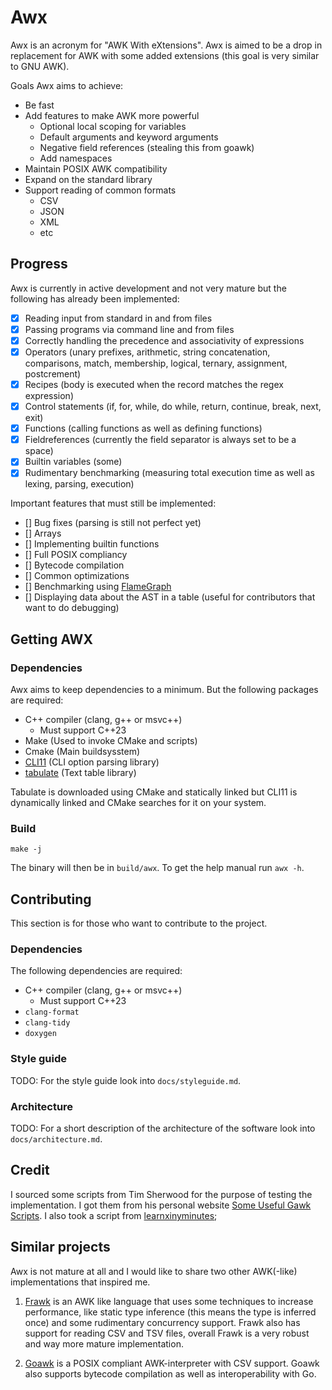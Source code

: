 # Awx
Awx is an acronym for "AWK With eXtensions".
Awx is aimed to be a drop in replacement for AWK with some added extensions (this goal is very similar to GNU AWK).

Goals Awx aims to achieve:

- Be fast
- Add features to make AWK more powerful
  - Optional local scoping for variables
  - Default arguments and keyword arguments
  - Negative field references (stealing this from goawk)
  - Add namespaces
- Maintain POSIX AWK compatibility
- Expand on the standard library
- Support reading of common formats
  - CSV
  - JSON
  - XML
  - etc

## Progress
Awx is currently in active development and not very mature but the following has already been implemented:

- [x] Reading input from standard in and from files
- [x] Passing programs via command line and from files
- [x] Correctly handling the precedence and associativity of expressions
- [x] Operators (unary prefixes, arithmetic, string concatenation, comparisons, match, membership, logical, ternary, assignment, postcrement)
- [x] Recipes (body is executed when the record matches the regex expression)
- [x] Control statements (if, for, while, do while, return, continue, break, next, exit)
- [x] Functions (calling functions as well as defining functions)
- [x] Fieldreferences (currently the field separator is always set to be a space)
- [x] Builtin variables (some)
- [x] Rudimentary benchmarking (measuring total execution time as well as lexing, parsing, execution)

Important features that must still be implemented:

- [] Bug fixes (parsing is still not perfect yet)
- [] Arrays
- [] Implementing builtin functions
- [] Full POSIX compliancy
- [] Bytecode compilation
- [] Common optimizations
- [] Benchmarking using [FlameGraph](https://github.com/brendangregg/FlameGraph)
- [] Displaying data about the AST in a table (useful for contributors that want to do debugging)

## Getting AWX
### Dependencies
Awx aims to keep dependencies to a minimum.
But the following packages are required:

- C++ compiler (clang, g++ or msvc++)
  - Must support C++23
- Make (Used to invoke CMake and scripts)
- Cmake  (Main buildsysstem)
- [CLI11](https://github.com/CLIUtils/CLI11) (CLI option parsing library)
- [tabulate](https://github.com/p-ranav/tabulate) (Text table library)

Tabulate is downloaded using CMake and statically linked but CLI11 is dynamically linked and CMake searches for it on your system.

### Build
```
make -j
```

The binary will then be in `build/awx`.
To get the help manual run `awx -h`.

## Contributing
This section is for those who want to contribute to the project.

### Dependencies
The following dependencies are required:

- C++ compiler (clang, g++ or msvc++)
  - Must support C++23
- `clang-format`
- `clang-tidy`
- `doxygen`

### Style guide
TODO: For the style guide look into `docs/styleguide.md`.

### Architecture
TODO: For a short description of the architecture of the software look into `docs/architecture.md`.

## Credit
I sourced some scripts from Tim Sherwood for the purpose of testing the implementation.
I got them from his personal website [Some Useful Gawk Scripts](https://sites.cs.ucsb.edu/~sherwood/awk/).
I also took a script from [learnxinyminutes](https://learnxinyminutes.com/docs/awk/);

## Similar projects
Awx is not mature at all and I would like to share two other AWK(-like) implementations that inspired me.

1. [Frawk](https://github.com/ezrosent/frawk) is an AWK like language that uses some techniques to increase performance, like static type inference (this means the type is inferred once) and some rudimentary concurrency support.
Frawk also has support for reading CSV and TSV files, overall Frawk is a very robust and way more mature implementation.

2. [Goawk](https://github.com/benhoyt/goawk) is a POSIX compliant AWK-interpreter with CSV support.
Goawk also supports bytecode compilation as well as interoperability with Go.


